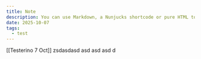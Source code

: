 ```yaml
---
title: Note
description: You can use Markdown, a Nunjucks shortcode or pure HTML to add images to your posts and pages.
date: 2025-10-07
tags:
  - test
---
```

[[Testerino 7 Oct]] zsdasdasd asd asd asd d
